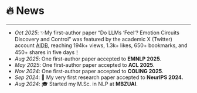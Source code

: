 <span class='anchor' id='news'></span>
# 🔥 News
---
- *Oct 2025*: ✨My first-author paper “Do LLMs ‘Feel’? Emotion Circuits Discovery and Control” was featured by the academic X (Twitter) account [AIDB](https://x.com/ai_database/status/1978391529321541750), reaching 194k+ views, 1.3k+ likes, 650+ bookmarks, and 450+ shares in five days！
- *Aug 2025*: One first-author paper accepted to **EMNLP 2025**.  
- *May 2025*: One first-author paper accepted to **ACL 2025**.  
- *Nov 2024*: One first-author paper accepted to **COLING 2025**.  
- *Sep 2024*: 🎉 My very first research paper accepted to **NeurIPS 2024.**
- *Aug 2024*: 🎓 Started my M.Sc. in NLP at **MBZUAI**.


